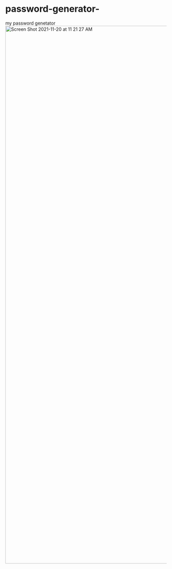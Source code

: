 # password-generator-
my password genetator 
<img width="1680" alt="Screen Shot 2021-11-20 at 11 21 27 AM" src="https://user-images.githubusercontent.com/86048677/142738572-884b9323-3ac1-403b-a5ad-c42e1218de3c.png">
